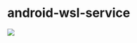 # android-wsl-service


[![](https://jitpack.io/v/washul/android-wsl-service.svg)](https://jitpack.io/#washul/android-wsl-service)
